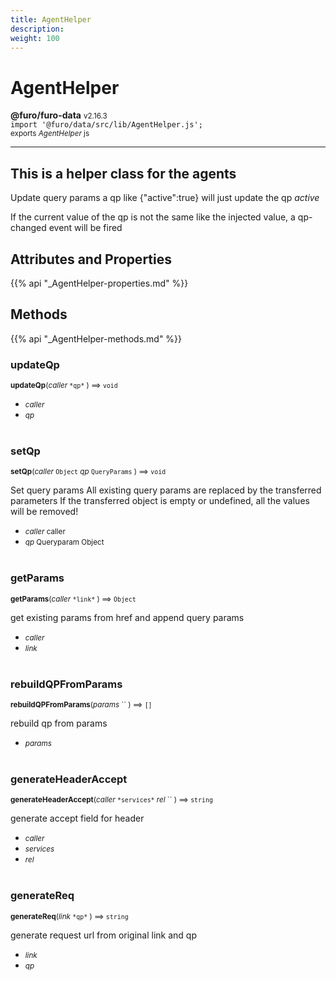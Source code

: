 ```yaml
---
title: AgentHelper
description: 
weight: 100
---
```


# AgentHelper

**@furo/furo-data** <small>v2.16.3</small>
<br>`import '@furo/data/src/lib/AgentHelper.js';`<small>
<br>exports *AgentHelper* js</small>


****

## This is a helper class for the agents

Update query params
a qp like {"active":true} will just update the qp *active*

If the current value of the qp is not the same like the injected value, a qp-changed event will be fired

## Attributes and Properties
{{% api "_AgentHelper-properties.md" %}}












## Methods
{{% api "_AgentHelper-methods.md" %}}


### **updateQp**
<small>**updateQp**(*caller* `` *qp* `` ) ⟹ `void`</small>



- <small>*caller* </small>
- <small>*qp* </small>
<br><br>

### **setQp**
<small>**setQp**(*caller* `Object` *qp* `QueryParams` ) ⟹ `void`</small>

Set query params
All existing query params are replaced by the transferred parameters
If the transferred object is empty or undefined, all the values will be removed!

- <small>*caller* caller</small>
- <small>*qp* Queryparam Object</small>
<br><br>

### **getParams**
<small>**getParams**(*caller* `` *link* `` ) ⟹ `Object`</small>

get existing params from href and append query params

- <small>*caller* </small>
- <small>*link* </small>
<br><br>

### **rebuildQPFromParams**
<small>**rebuildQPFromParams**(*params* `` ) ⟹ `[]`</small>

rebuild qp from params

- <small>*params* </small>
<br><br>

### **generateHeaderAccept**
<small>**generateHeaderAccept**(*caller* `` *services* `` *rel* `` ) ⟹ `string`</small>

generate accept field for header

- <small>*caller* </small>
- <small>*services* </small>
- <small>*rel* </small>
<br><br>

### **generateReq**
<small>**generateReq**(*link* `` *qp* `` ) ⟹ `string`</small>

generate request url from original link and qp

- <small>*link* </small>
- <small>*qp* </small>
<br><br>

